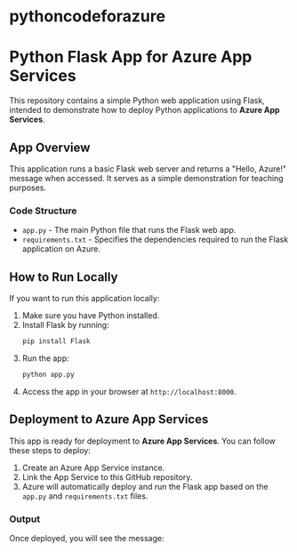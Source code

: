 # pythoncodeforazure
# Python Flask App for Azure App Services

This repository contains a simple Python web application using Flask, intended to demonstrate how to deploy Python applications to **Azure App Services**.

## App Overview

This application runs a basic Flask web server and returns a "Hello, Azure!" message when accessed. It serves as a simple demonstration for teaching purposes.

### Code Structure

- `app.py` - The main Python file that runs the Flask web app.
- `requirements.txt` - Specifies the dependencies required to run the Flask application on Azure.

## How to Run Locally

If you want to run this application locally:

1. Make sure you have Python installed.
2. Install Flask by running:
    ```bash
    pip install Flask
    ```
3. Run the app:
    ```bash
    python app.py
    ```
4. Access the app in your browser at `http://localhost:8000`.

## Deployment to Azure App Services

This app is ready for deployment to **Azure App Services**. You can follow these steps to deploy:

1. Create an Azure App Service instance.
2. Link the App Service to this GitHub repository.
3. Azure will automatically deploy and run the Flask app based on the `app.py` and `requirements.txt` files.

### Output

Once deployed, you will see the message:
